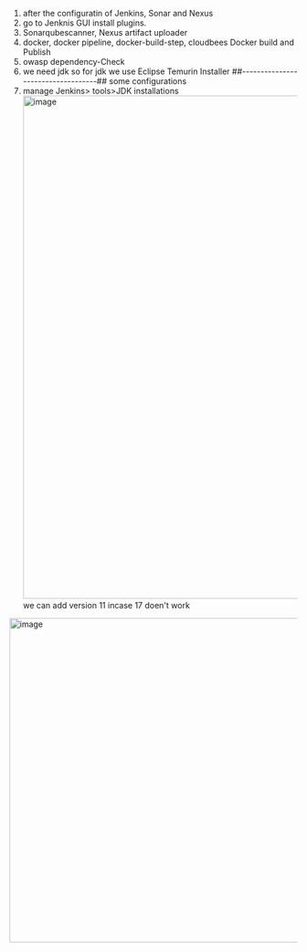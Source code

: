 1. after the configuratin of Jenkins, Sonar and Nexus
2. go to Jenknis GUI install plugins.
3. Sonarqubescanner, Nexus artifact uploader
4. docker, docker pipeline, docker-build-step, cloudbees Docker build and Publish
5. owasp dependency-Check
6. we need jdk so for jdk we use Eclipse Temurin Installer
##-----------------------------------##
some configurations
1. manage Jenkins> tools>JDK installations
   <img width="881" alt="image" src="https://github.com/user-attachments/assets/7b614f26-5f63-48fd-b19a-f552b56687c6" />
we can add 
version 11 incase 17 doen't work

<img width="568" alt="image" src="https://github.com/user-attachments/assets/d2cc0960-53c4-47ea-818e-b1dec33c81d0" />

